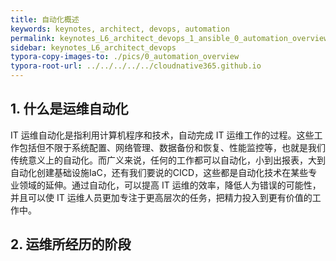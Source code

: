 ```yaml
---
title: 自动化概述
keywords: keynotes, architect, devops, automation
permalink: keynotes_L6_architect_devops_1_ansible_0_automation_overview.html
sidebar: keynotes_L6_architect_devops
typora-copy-images-to: ./pics/0_automation_overview
typora-root-url: ../../../../../cloudnative365.github.io
---
```


## 1. 什么是运维自动化

IT 运维自动化是指利用计算机程序和技术，自动完成 IT 运维工作的过程。这些工作包括但不限于系统配置、网络管理、数据备份和恢复、性能监控等，也就是我们传统意义上的自动化。而广义来说，任何的工作都可以自动化，小到出报表，大到自动化创建基础设施IaC，还有我们要说的CICD，这些都是自动化技术在某些专业领域的延伸。通过自动化，可以提高 IT 运维的效率，降低人为错误的可能性，并且可以使 IT 运维人员更加专注于更高层次的任务，把精力投入到更有价值的工作中。

## 2. 运维所经历的阶段

